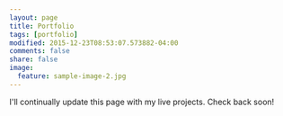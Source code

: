 ```yaml
---
layout: page
title: Portfolio
tags: [portfolio]
modified: 2015-12-23T08:53:07.573882-04:00
comments: false
share: false
image:
  feature: sample-image-2.jpg
---
```


I'll continually update this page with my live projects. Check back soon!
